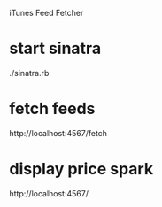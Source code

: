 iTunes Feed Fetcher

# start sinatra
./sinatra.rb

# fetch feeds
http://localhost:4567/fetch

# display price spark
http://localhost:4567/
